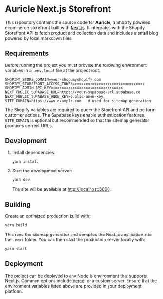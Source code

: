 # Auricle Next.js Storefront

This repository contains the source code for **Auricle**, a Shopify powered ecommerce storefront built with [Next.js](https://nextjs.org/). It integrates with the Shopify Storefront API to fetch product and collection data and includes a small blog powered by local markdown files.

## Requirements

Before running the project you must provide the following environment variables in a `.env.local` file at the project root:

```
SHOPIFY_STORE_DOMAIN=your-shop.myshopify.com
SHOPIFY_STOREFRONT_ACCESS_TOKEN=xxxxxxxxxxxxxxxxxxxxxxxxxxxxxxxx
SHOPIFY_ADMIN_API_KEY=xxxxxxxxxxxxxxxxxxxxxxxxxxxxxxxx
NEXT_PUBLIC_SUPABASE_URL=https://your-supabase-url.supabase.co
NEXT_PUBLIC_SUPABASE_ANON_KEY=public-anon-key
SITE_DOMAIN=https://www.example.com   # used for sitemap generation
```

The Shopify variables are required to query the Storefront API and perform customer actions. The Supabase keys enable authentication features. `SITE_DOMAIN` is optional but recommended so that the sitemap generator produces correct URLs.

## Development

1. Install dependencies:
   ```bash
   yarn install
   ```
2. Start the development server:
   ```bash
   yarn dev
   ```
   The site will be available at [http://localhost:3000](http://localhost:3000).

## Building

Create an optimized production build with:

```bash
yarn build
```

This runs the sitemap generator and compiles the Next.js application into the `.next` folder.
You can then start the production server locally with:

```bash
yarn start
```

## Deployment

The project can be deployed to any Node.js environment that supports Next.js.
Common options include [Vercel](https://vercel.com/) or a custom server.
Ensure that the environment variables listed above are provided in your deployment platform.

